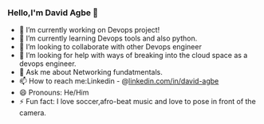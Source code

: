 ### Hello,I'm David Agbe 👋

- 🔭 I’m currently working on Devops project!
- 🌱 I’m currently learning Devops tools and also python.
- 👯 I’m looking to collaborate with other Devops engineer
- 🤔 I’m looking for help with ways of breaking into the cloud space as a devops engineer.
- 💬 Ask me about Networking fundatmentals.
- 📫 How to reach me:Linkedin - @[linkedin.com/in/david-agbe](https://www.linkedin.com/public-profile/settings?)
- 😄 Pronouns: He/Him
- ⚡ Fun fact: I love soccer,afro-beat music and love to pose in front of the camera.

